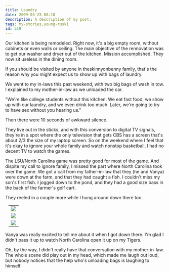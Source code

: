 ```yaml
---
title: Laundry
date: 2009-03-25 08:10
description: A description of my post.
tags: my-stories,young-ruski
id: 519
---
```

Our kitchen is being remodeled.  Right now, it's a big empty room, without cabinets or even walls or ceiling.  The main objective of the rennovation was to get our washer and dryer out of the kitchen.  Mission accomplished.  They now sit useless in the dining room.

If you should be visited by anyone in theskinnyonbenny family, that's the reason why you might expect us to show up with bags of laundry.

We went to my in-laws this past weekend, with two big bags of wash in tow.  I explained to my mother-in-law as we unloaded the car.

"We're like college students without this kitchen.  We eat fast food, we show up with our laundry, and we even drink too much.  Later, we're going to try to have sex without you hearing us."

Then there were 10 seconds of awkward silence.

They live out in the sticks, and with this conversion to digital TV signals, they're in a spot where the only television that gets CBS has a screen that's about 2/3 the size of my laptop screen.  So on the weekend where I feel that it's okay to ignore your whole family and watch nonstop basketball, I had no decent TV to watch the games.

The LSU/North Carolina game was pretty good for most of the game.  And dispite my call to ignore family, I missed the part where North Carolina took over the game.  We got a call from my father-in-law that they (he and Vanya) were down at the farm, and that they had caught a fish.  I couldn't miss my son's first fish.  I jogged down to the pond, and they had a good size bass in the back of the farmer's golf cart.

They reeled in a couple more while I hung around down there too.

<table style="align:center; margin-left:10px;">
<tr><td><img src="/img/vanya-fishcatch2.jpg"></td></tr>
<tr><td><img src="/img/vanya-fishcatch1.jpg"></td></tr>
<tr><td><img src="/img/vanya-fishcatch4.jpg"></td></tr>
</table>

Vanya was really excited to tell me about it when I got down there.  I'm glad I didn't pass it up to watch North Carolina open it up on my Tigers.

Oh, by the way, I didn't really have that conversation with my mother-in-law.  The whole scene did play out in my head, which made me laugh out loud, but nobody notices that the help who's unloading bags is laughing to himself.